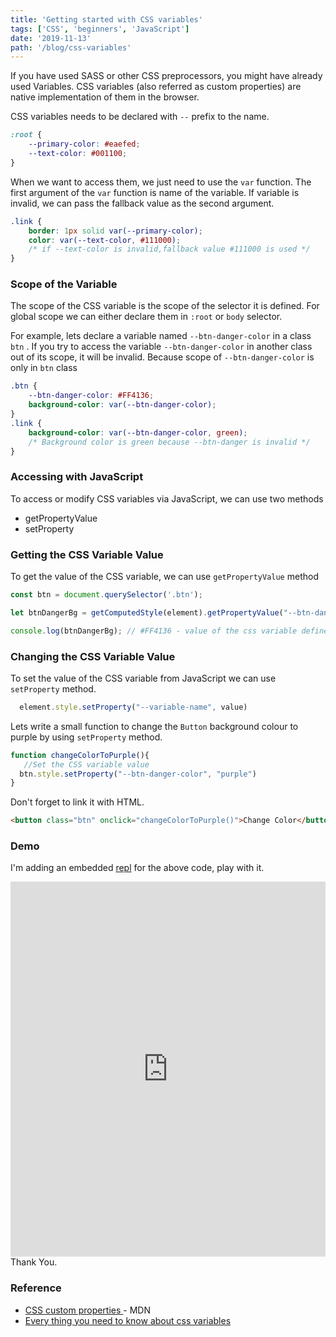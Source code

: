 ```yaml
---
title: 'Getting started with CSS variables'
tags: ['CSS', 'beginners', 'JavaScript']
date: '2019-11-13'
path: '/blog/css-variables'
---
```


If you have used SASS or other CSS preprocessors, you might have already used Variables. CSS variables (also referred as custom properties) are native implementation of them in the browser.

CSS variables needs to be declared with `--` prefix to the name.

```css
:root {
	--primary-color: #eaefed;
    --text-color: #001100;
}
```

When we want to access them, we just need to use the `var` function.  The first argument of the `var` function is name of the variable. If variable is invalid, we can pass the fallback value as the second argument.

```css
.link {
	border: 1px solid var(--primary-color);
    color: var(--text-color, #111000); 
    /* if --text-color is invalid,fallback value #111000 is used */
}
```

### Scope of the Variable

The scope of the CSS variable is the scope of the selector it is defined. For global scope we can either declare them in `:root` or `body` selector.

For example, lets declare a variable named `--btn-danger-color` in a class `btn` . If you try to access the variable `--btn-danger-color` in another class out of its scope, it will be invalid. Because scope of  `--btn-danger-color` is only in `btn` class

```css
.btn {
	--btn-danger-color: #FF4136;
    background-color: var(--btn-danger-color);
}
.link {
    background-color: var(--btn-danger-color, green); 
    /* Background color is green because --btn-danger is invalid */
}
```


### Accessing with JavaScript

To access or modify CSS variables via JavaScript, we can use two methods

* getPropertyValue
* setProperty

### Getting the CSS Variable Value

To get the value of the CSS variable, we can use `getPropertyValue` method

```js
const btn = document.querySelector('.btn');

let btnDangerBg = getComputedStyle(element).getPropertyValue("--btn-danger-color"); 

console.log(btnDangerBg); // #FF4136 - value of the css variable defined in .btn class in CSS
```

### Changing the CSS Variable Value

To set the value of the CSS variable from JavaScript we can use `setProperty` method.

```javascript
  element.style.setProperty("--variable-name", value)
```

Lets write a small function to change the `Button` background colour to purple by using `setProperty` method.

```javascript
function changeColorToPurple(){
   //Set the CSS variable value
  btn.style.setProperty("--btn-danger-color", "purple")
}
```



Don't forget to link it with HTML.

```html
<button class="btn" onclick="changeColorToPurple()">Change Color</button>
```

### Demo

I'm adding an embedded [repl](https://repl.it/@bgopikrishna/CssVariables) for the above code, play with it.

<iframe height="600px" width="100%" src="https://repl.it/@bgopikrishna/CssVariables?lite=true" scrolling="no" frameborder="no" allowtransparency="true" allowfullscreen="true" sandbox="allow-forms allow-pointer-lock allow-popups allow-same-origin allow-scripts allow-modals"></iframe>
Thank You.

### Reference

* [CSS custom properties ](https://developer.mozilla.org/en-US/docs/Web/CSS/Using_CSS_custom_properties) - MDN
* [Every thing you need to know about css variables](https://www.freecodecamp.org/news/everything-you-need-to-know-about-css-variables-c74d922ea855/)